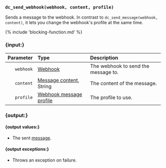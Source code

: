 ### `dc_send_webhook(webhook, content, profile)`

Sends a message to the webhook.
In contrast to `dc_send_message(webhook, content)`, it lets you change the webhook's profile at the same time.

{% include 'blocking-function.md' %}


### {input:}

| Parameter | Type                                                                      | Description                         |
|----------:|:--------------------------------------------------------------------------|:------------------------------------|
| `webhook` | [Webhook](/values/webhook.md)                                             | The webhook to send the message to. |
| `content` | [Message content](/parsables/message-content.md), String                  | The content of the message.         |
| `profile` | [Webhook message profile](/parsables/webhooks/webhook-message-profile.md) | The profile to use.                 |


### {output:}

#### {output values:}

* The sent [message](/values/message.md).

#### {output exceptions:}

* Throws an exception on failure.